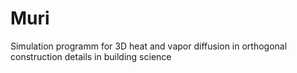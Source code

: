 # Muri
Simulation programm for 3D heat and vapor diffusion in orthogonal construction details in building science
